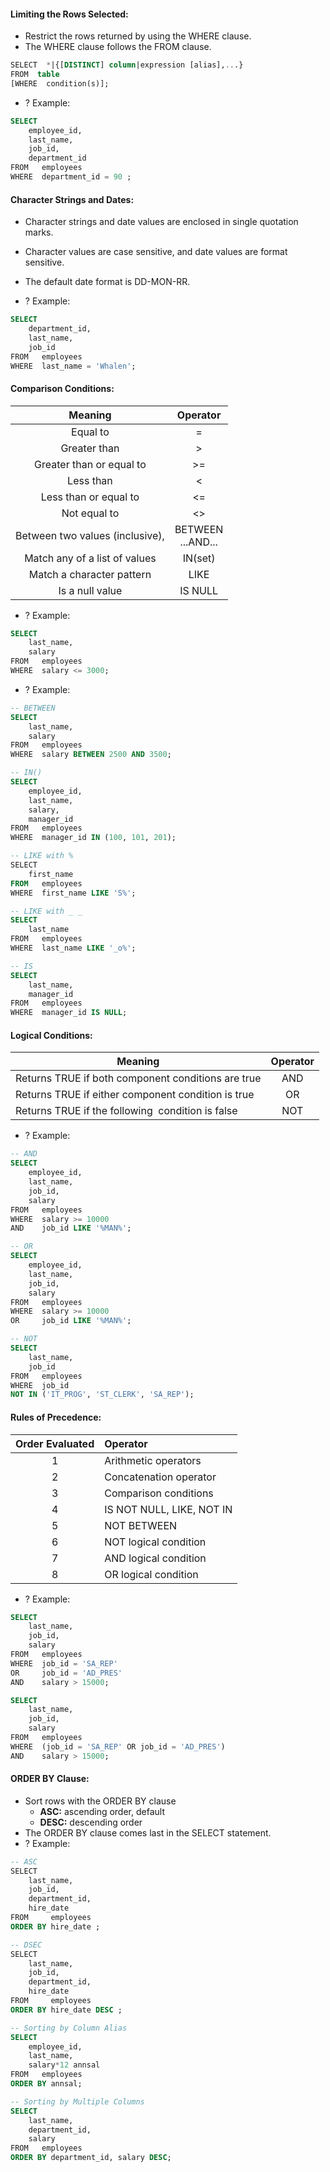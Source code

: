 #### **Limiting the Rows Selected:**
- Restrict the rows returned by using the WHERE clause.
- The WHERE clause follows the FROM clause.
```sql
SELECT  *|{[DISTINCT] column|expression [alias],...}
FROM  table
[WHERE  condition(s)];
```

- ? Example:
```sql
SELECT 
	employee_id,
	last_name,
	job_id,
	department_id
FROM   employees
WHERE  department_id = 90 ;
```

#### **Character Strings and Dates:**
- Character strings and date values are enclosed in single quotation marks.
- Character values are case sensitive, and date values are format sensitive.
- The default date format is DD-MON-RR.

- ? Example:
```sql
SELECT  
	department_id,
	last_name,
	job_id
FROM   employees
WHERE  last_name = 'Whalen';
```


#### **Comparison Conditions:**

|           **Meaning**           |      **Operator**      |
| :-----------------------------: | :--------------------: |
|            Equal to             |           =            |
|          Greater than           |           >            |
|    Greater than or equal to     |           >=           |
|            Less than            |           <            |
|      Less than or equal to      |           <=           |
|          Not equal to           |           <>           |
| Between two values (inclusive), | BETWEEN  <br>...AND... |
|  Match any of a list of values  |        IN(set)         |
|    Match a character pattern    |          LIKE          |
|         Is a null value         |        IS NULL         |
- ? Example:
```sql
SELECT 
	last_name, 
	salary
FROM   employees
WHERE  salary <= 3000;
```

- ? Example:
```sql
-- BETWEEN
SELECT 
	last_name,
	salary
FROM   employees
WHERE  salary BETWEEN 2500 AND 3500;

-- IN()
SELECT 
	employee_id, 
	last_name, 
	salary, 
	manager_id
FROM   employees
WHERE  manager_id IN (100, 101, 201);

-- LIKE with %
SELECT  
	first_name
FROM   employees
WHERE  first_name LIKE 'S%';

-- LIKE with _ _
SELECT 
	last_name
FROM   employees
WHERE  last_name LIKE '_o%';

-- IS
SELECT 
	last_name,
	manager_id
FROM   employees
WHERE  manager_id IS NULL;
```

#### **Logical Conditions:**

| Meaning                                            | Operator |
| -------------------------------------------------- | :------: |
| Returns TRUE if both component conditions are true |   AND    |
| Returns TRUE if either component condition is true |    OR    |
| Returns TRUE if the following  condition is false  |   NOT    |
- ? Example:
```sql
-- AND
SELECT 
	employee_id,
	last_name,
	job_id,
	salary
FROM   employees
WHERE  salary >= 10000
AND    job_id LIKE '%MAN%';

-- OR
SELECT 
	employee_id, 
	last_name, 
	job_id, 
	salary
FROM   employees
WHERE  salary >= 10000
OR     job_id LIKE '%MAN%';

-- NOT
SELECT 
	last_name,
	job_id
FROM   employees
WHERE  job_id
NOT IN ('IT_PROG', 'ST_CLERK', 'SA_REP');
```


#### **Rules of Precedence:**

| Order Evaluated | Operator                    |
| :-------------: | :-------------------------- |
|        1        | Arithmetic operators        |
|        2        | Concatenation operator      |
|        3        | Comparison conditions       |
|        4        | IS NOT  NULL, LIKE,  NOT IN |
|        5        | NOT BETWEEN                 |
|        6        | NOT logical condition       |
|        7        | AND logical condition       |
|        8        | OR logical condition        |
- ? Example:
```sql
SELECT 
	last_name,
	job_id,
	salary
FROM   employees
WHERE  job_id = 'SA_REP'
OR     job_id = 'AD_PRES'
AND    salary > 15000;

SELECT 
	last_name,
	job_id,
	salary
FROM   employees
WHERE  (job_id = 'SA_REP' OR job_id = 'AD_PRES')
AND    salary > 15000;
```


#### **ORDER BY Clause:**
- Sort rows with the ORDER BY clause
	- **ASC:** ascending order, default
	- **DESC:** descending order
- The ORDER BY clause comes last in the SELECT statement.
- ? Example:
```sql
-- ASC
SELECT   
	last_name,
	job_id,
	department_id,
	hire_date
FROM     employees
ORDER BY hire_date ;

-- DSEC
SELECT   
	last_name, 
	job_id, 
	department_id,
	hire_date
FROM     employees
ORDER BY hire_date DESC ;

-- Sorting by Column Alias
SELECT 
	employee_id,
	last_name, 
	salary*12 annsal
FROM   employees
ORDER BY annsal;

-- Sorting by Multiple Columns
SELECT 
	last_name,
	department_id,
	salary
FROM   employees
ORDER BY department_id, salary DESC;
```